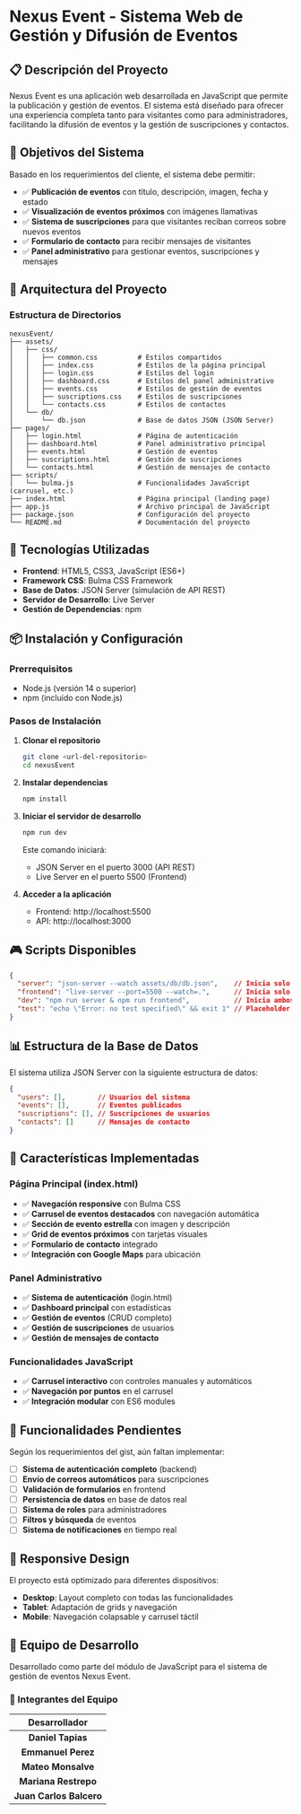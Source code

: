 # Nexus Event - Sistema Web de Gestión y Difusión de Eventos

## 📋 Descripción del Proyecto

Nexus Event es una aplicación web desarrollada en JavaScript que permite la publicación y gestión de eventos. El sistema está diseñado para ofrecer una experiencia completa tanto para visitantes como para administradores, facilitando la difusión de eventos y la gestión de suscripciones y contactos.

## 🎯 Objetivos del Sistema

Basado en los requerimientos del cliente, el sistema debe permitir:

- ✅ **Publicación de eventos** con título, descripción, imagen, fecha y estado
- ✅ **Visualización de eventos próximos** con imágenes llamativas
- ✅ **Sistema de suscripciones** para que visitantes reciban correos sobre nuevos eventos
- ✅ **Formulario de contacto** para recibir mensajes de visitantes
- ✅ **Panel administrativo** para gestionar eventos, suscripciones y mensajes

## 🏢 Arquitectura del Proyecto

### Estructura de Directorios

```
nexusEvent/
├── assets/
│   ├── css/
│   │   ├── common.css          # Estilos compartidos
│   │   ├── index.css           # Estilos de la página principal
│   │   ├── login.css           # Estilos del login
│   │   ├── dashboard.css       # Estilos del panel administrativo
│   │   ├── events.css          # Estilos de gestión de eventos
│   │   ├── suscriptions.css    # Estilos de suscripciones
│   │   └── contacts.css        # Estilos de contactos
│   └── db/
│       └── db.json             # Base de datos JSON (JSON Server)
├── pages/
│   ├── login.html              # Página de autenticación
│   ├── dashboard.html          # Panel administrativo principal
│   ├── events.html             # Gestión de eventos
│   ├── suscriptions.html       # Gestión de suscripciones
│   └── contacts.html           # Gestión de mensajes de contacto
├── scripts/
│   └── bulma.js                # Funcionalidades JavaScript (carrusel, etc.)
├── index.html                  # Página principal (landing page)
├── app.js                      # Archivo principal de JavaScript
├── package.json                # Configuración del proyecto
└── README.md                   # Documentación del proyecto
```

## 🚀 Tecnologías Utilizadas

- **Frontend**: HTML5, CSS3, JavaScript (ES6+)
- **Framework CSS**: Bulma CSS Framework
- **Base de Datos**: JSON Server (simulación de API REST)
- **Servidor de Desarrollo**: Live Server
- **Gestión de Dependencias**: npm

## 📦 Instalación y Configuración

### Prerrequisitos

- Node.js (versión 14 o superior)
- npm (incluido con Node.js)

### Pasos de Instalación

1. **Clonar el repositorio**
   ```bash
   git clone <url-del-repositorio>
   cd nexusEvent
   ```

2. **Instalar dependencias**
   ```bash
   npm install
   ```

3. **Iniciar el servidor de desarrollo**
   ```bash
   npm run dev
   ```

   Este comando iniciará:
   - JSON Server en el puerto 3000 (API REST)
   - Live Server en el puerto 5500 (Frontend)

4. **Acceder a la aplicación**
   - Frontend: http://localhost:5500
   - API: http://localhost:3000

## 🎮 Scripts Disponibles

```json
{
  "server": "json-server --watch assets/db/db.json",    // Inicia solo el servidor de datos
  "frontend": "live-server --port=5500 --watch=.",      // Inicia solo el servidor frontend
  "dev": "npm run server & npm run frontend",           // Inicia ambos servidores
  "test": "echo \"Error: no test specified\" && exit 1" // Placeholder para tests
}
```

## 📊 Estructura de la Base de Datos

El sistema utiliza JSON Server con la siguiente estructura de datos:

```json
{
  "users": [],        // Usuarios del sistema
  "events": [],       // Eventos publicados
  "suscriptions": [], // Suscripciones de usuarios
  "contacts": []      // Mensajes de contacto
}
```

## 🎨 Características Implementadas

### Página Principal (index.html)
- ✅ **Navegación responsive** con Bulma CSS
- ✅ **Carrusel de eventos destacados** con navegación automática
- ✅ **Sección de evento estrella** con imagen y descripción
- ✅ **Grid de eventos próximos** con tarjetas visuales
- ✅ **Formulario de contacto** integrado
- ✅ **Integración con Google Maps** para ubicación

### Panel Administrativo
- ✅ **Sistema de autenticación** (login.html)
- ✅ **Dashboard principal** con estadísticas
- ✅ **Gestión de eventos** (CRUD completo)
- ✅ **Gestión de suscripciones** de usuarios
- ✅ **Gestión de mensajes de contacto**

### Funcionalidades JavaScript
- ✅ **Carrusel interactivo** con controles manuales y automáticos
- ✅ **Navegación por puntos** en el carrusel
- ✅ **Integración modular** con ES6 modules

## 🎯 Funcionalidades Pendientes

Según los requerimientos del gist, aún faltan implementar:

- [ ] **Sistema de autenticación completo** (backend)
- [ ] **Envío de correos automáticos** para suscripciones
- [ ] **Validación de formularios** en frontend
- [ ] **Persistencia de datos** en base de datos real
- [ ] **Sistema de roles** para administradores
- [ ] **Filtros y búsqueda** de eventos
- [ ] **Sistema de notificaciones** en tiempo real

## 📱 Responsive Design

El proyecto está optimizado para diferentes dispositivos:
- **Desktop**: Layout completo con todas las funcionalidades
- **Tablet**: Adaptación de grids y navegación
- **Mobile**: Navegación colapsable y carrusel táctil

## 👥 Equipo de Desarrollo

Desarrollado como parte del módulo de JavaScript para el sistema de gestión de eventos Nexus Event.

### 🚀 Integrantes del Equipo

| **Desarrollador** |
|:-----------------:|
| **Daniel Tapias** |
| **Emmanuel Perez** |
| **Mateo Monsalve** |
| **Mariana Restrepo** |
| **Juan Carlos Balcero** |